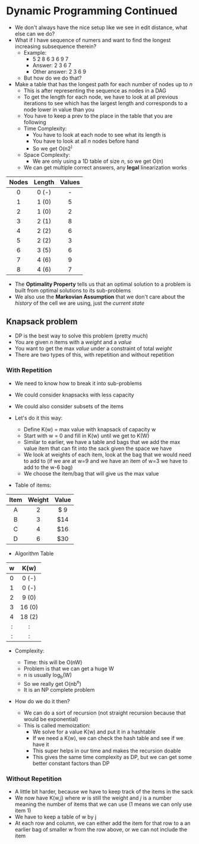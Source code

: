 # Dynamic Programming Continued

- We don't always have the nice setup like we see in edit distance, what else can we do?
- What if I have  sequence of numers and want to find the longest increasing subsequence therein?
    - Example:
        - 5 2 8 6 3 6 9 7
        - Answer: 2 3 6 7
        - Other answer: 2 3 6 9
    - But how do we do that?
- Make a table that has the longest path for each number of nodes up to <i>n</i>
    - This is after representing the sequence as nodes in a DAG
    - To get the length for each node, we have to look at all previous iterations to see which has the largest length and corresponds to a node lower in value than you
    - You have to keep a prev to the place in the table that you are following
    - Time Complexity:
        - You have to look at each node to see what its length is
        - You have to look at all <i>n</i> nodes before hand
        - So we get O(n</sup>2<sup>)
    - Space Complexity:
        - We are only using a 1D table of size <i>n</i>, so we get O(n)
    - We can get multiple correct answers, any <b>legal</b> linearization works

|  Nodes | Length | Values |
| :----: | :----: | :----: |
|    0   |  0 (-) |    -   |
|    1   |  1 (0) |    5   |
|    2   |  1 (0) |    2   |
|    3   |  2 (1) |    8   |
|    4   |  2 (2) |    6   |
|    5   |  2 (2) |    3   |
|    6   |  3 (5) |    6   |
|    7   |  4 (6) |    9   |
|    8   |  4 (6) |    7   |


- The <b>Optimality Property</b> tells us that an optimal solution to a problem is built from optimal solutions to its sub-problems
- We also use the <b>Markovian Assumption</b> that we don't care about the <i>history</i> of the cell we are using, just the <i>current state</i>


## Knapsack problem

- DP is the best way to solve this problem (pretty much)
- You are given <i>n</i> items with a <i>weight</i> and a <i>value</i>
- You want to get the max <i>value</i> under a constraint of total <i>weight</i>
- There are two types of this, with repetition and without repetition

### With Repetition

- We need to know how to break it into sub-problems
- We could consider knapsacks with less capacity
- We could also consider subsets of the items
- Let's do it this way:
    - Define K(w) = max value with knapsack of capacity w
    - Start with w = 0 and fill in K(w) until we get to K(W)
    - Similar to earlier, we have a table and bags that we add the max value item that can fit into the sack given the space we have
    - We look at weights of each item, look at the bag that we would need to add to (if we are at w=9 and we have an item of w=3 we have to add to the w-6 bag)
    - We choose the item/bag that will give us the max value

- Table of items:

|  Item | Weight | Value |
| :---: | :----: | :---: |
|   A   |    2   |  $ 9  |
|   B   |    3   |  $14  |
|   C   |    4   |  $16  |
|   D   |    6   |  $30  |

- Algorithm Table

|   w   |   K(w)  |
| :---: | :-----: |
|   0   |   0 (-) |
|   1   |   0 (-) |
|   2   |   9 (0) |
|   3   |  16 (0) |
|   4   |  18 (2) |
|   :   |    :    |
|   :   |    :    |

- Complexity:
    - Time: this will be O(nW)
    - Problem is that we can get a huge W
    - n is usually log<sub>b</sub>(W)
    - So we really get O(nb<sup>n</sup>)
    - It is an NP complete problem

- How do we do it then?
    - We can do a sort of recursion (not straight recursion because that would be exponential)
    - This is called memoization:
        - We solve for a value K(w) and put it in a hashtable
        - If we need a K(w), we can check the hash table and see if we have it
        - This super helps in our time and makes the recursion doable
        - This gives the same time complexity as DP, but we can get some better constant factors than DP

### Without Repetition

- A little bit harder, because we have to keep track of the items in the sack
- We now have K(w,j) where <i>w</i> is still the weight and <i>j</i> is a number meaning the number of items that we can use (1 means we can only use item 1)
- We have to keep a table of w by j
- At each row and column, we can either add the item for that row to a an earlier bag of smaller w from the row above, or we can not include the item
